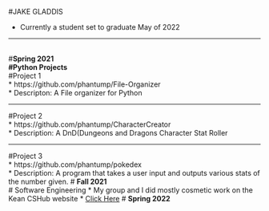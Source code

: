 #JAKE GLADDIS
 * Currently a student set to graduate May of 2022
<hr>
<br>
#<b>Spring 2021<br>
 #Python Projects</b><br>
 #Project 1<br>
   * https://github.com/phantump/File-Organizer <br>
   * Descripton: A File organizer for Python
 <hr>
 #Project 2<br>
   * https://github.com/phantump/CharacterCreator <br>
   * Description: A DnD(Dungeons and Dragons Character Stat Roller
  <hr>
 #Project 3<br>
   * https://github.com/phantump/pokedex  <br>
   * Description: A program that takes a user input and outputs various stats of the number given.
# <b>Fall 2021</b><br>
 # Software Engineering
  * My group and I did mostly cosmetic work on the Kean CSHub website
  * <a href = "https://www.keancshub.com/home">Click Here</a>
# <b>Spring 2022</b><br>
